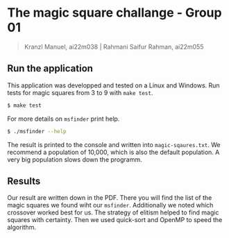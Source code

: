 # The magic square challange - Group 01


> Kranzl Manuel, ai22m038 | Rahmani Saifur Rahman, ai22m055

## Run the application
This application was developped and tested on a Linux and Windows. Run tests for magic squares from 3 to 9 with `make test`.

```sh
$ make test
```

For more details on `msfinder` print help.

```sh
$ ./msfinder --help
```

The result is printed to the console and written into `magic-sqaures.txt`.
We recommend a population of 10,000, which is also the default population. A very big population slows down the programm.

## Results 
Our result are written down in the PDF. There you will find the list of the magic squares we found wiht our `msfinder`. Additionally we noted which crossover worked best for us. The strategy of elitism helped to find magic squares with certainty. Then we used  quick-sort and OpenMP to speed the algorithm. 



